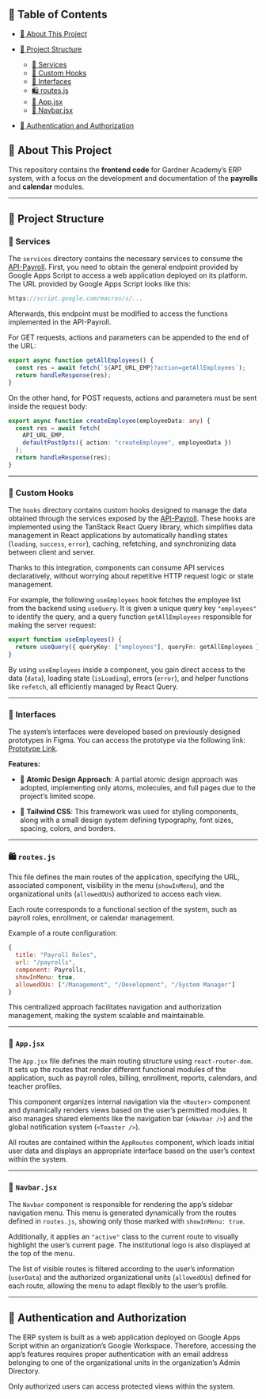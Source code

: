 ## 📂 Table of Contents

* [🚀 About This Project](#about-this-project)
* [📁 Project Structure](#project-structure)

  * [📱 Services](#services)
  * [🧠 Custom Hooks](#custom-hooks)
  * [🎨 Interfaces](#interfaces)
  * [🛍️ routes.js](#routesjs)
  * [🧹 App.jsx](#appjsx)
  * [📌 Navbar.jsx](#navbarjsx)
* [🔐 Authentication and Authorization](#authentication-and-authorization)

## 🚀 About This Project <a name="about-this-project"></a>

This repository contains the **frontend code** for Gardner Academy’s ERP system, with a focus on the development and documentation of the **payrolls** and **calendar** modules.

---

## 📁 Project Structure <a name="project-structure"></a>

### 📱 Services <a name="services"></a>

The `services` directory contains the necessary services to consume the [API-Payroll](https://github.com/Tureright/API-Payrolls). First, you need to obtain the general endpoint provided by Google Apps Script to access a web application deployed on its platform. The URL provided by Google Apps Script looks like this:

```ts
https://script.google.com/macros/s/...
```

Afterwards, this endpoint must be modified to access the functions implemented in the API-Payroll.

For GET requests, actions and parameters can be appended to the end of the URL:

```ts
export async function getAllEmployees() {
  const res = await fetch(`${API_URL_EMP}?action=getAllEmployees`);
  return handleResponse(res);
}
```

On the other hand, for POST requests, actions and parameters must be sent inside the request body:

```ts
export async function createEmployee(employeeData: any) {
  const res = await fetch(
    API_URL_EMP,
    defaultPostOpts({ action: "createEmployee", employeeData })
  );
  return handleResponse(res);
}
```

---

### 🧠 Custom Hooks <a name="custom-hooks"></a>

The `hooks` directory contains custom hooks designed to manage the data obtained through the services exposed by the [API-Payroll](https://github.com/Tureright/API-Payrolls). These hooks are implemented using the TanStack React Query library, which simplifies data management in React applications by automatically handling states (`loading`, `success`, `error`), caching, refetching, and synchronizing data between client and server.

Thanks to this integration, components can consume API services declaratively, without worrying about repetitive HTTP request logic or state management.

For example, the following `useEmployees` hook fetches the employee list from the backend using `useQuery`. It is given a unique query key `"employees"` to identify the query, and a query function `getAllEmployees` responsible for making the server request:

```ts
export function useEmployees() {
  return useQuery({ queryKey: ["employees"], queryFn: getAllEmployees });
}
```

By using `useEmployees` inside a component, you gain direct access to the data (`data`), loading state (`isLoading`), errors (`error`), and helper functions like `refetch`, all efficiently managed by React Query.

---

### 🎨 Interfaces <a name="interfaces"></a>

The system’s interfaces were developed based on previously designed prototypes in Figma. You can access the prototype via the following link: [Prototype Link](https://www.figma.com/proto/Xj2fuzCF88ieMJCUBITzUB/Wireframes-DTIC?page-id=0%3A1&node-id=1-97&p=f&viewport=101%2C538%2C0.18&t=xUDkH9xECF4jqyf1-1&scaling=min-zoom&content-scaling=fixed&starting-point-node-id=1%3A97).

**Features:**

* 🧬 **Atomic Design Approach**: A partial atomic design approach was adopted, implementing only atoms, molecules, and full pages due to the project’s limited scope.

* 💅 **Tailwind CSS**: This framework was used for styling components, along with a small design system defining typography, font sizes, spacing, colors, and borders.

---

### 🛍️ `routes.js` <a name="routesjs"></a>

This file defines the main routes of the application, specifying the URL, associated component, visibility in the menu (`showInMenu`), and the organizational units (`allowedOUs`) authorized to access each view.

Each route corresponds to a functional section of the system, such as payroll roles, enrollment, or calendar management.

Example of a route configuration:

```js
{
  title: "Payroll Roles",
  url: "/payrolls",
  component: Payrolls,
  showInMenu: true,
  allowedOUs: ["/Management", "/Development", "/System Manager"]
}
```

This centralized approach facilitates navigation and authorization management, making the system scalable and maintainable.

---

### 🧹 `App.jsx` <a name="appjsx"></a>

The `App.jsx` file defines the main routing structure using `react-router-dom`. It sets up the routes that render different functional modules of the application, such as payroll roles, billing, enrollment, reports, calendars, and teacher profiles.

This component organizes internal navigation via the `<Router>` component and dynamically renders views based on the user’s permitted modules. It also manages shared elements like the navigation bar (`<Navbar />`) and the global notification system (`<Toaster />`).

All routes are contained within the `AppRoutes` component, which loads initial user data and displays an appropriate interface based on the user’s context within the system.

---

### 📌 `Navbar.jsx` <a name="navbarjsx"></a>

The `Navbar` component is responsible for rendering the app’s sidebar navigation menu. This menu is generated dynamically from the routes defined in `routes.js`, showing only those marked with `showInMenu: true`.

Additionally, it applies an `"active"` class to the current route to visually highlight the user’s current page. The institutional logo is also displayed at the top of the menu.

The list of visible routes is filtered according to the user’s information (`userData`) and the authorized organizational units (`allowedOUs`) defined for each route, allowing the menu to adapt flexibly to the user’s profile.

---

## 🔐 Authentication and Authorization <a name="authentication-and-authorization"></a>

The ERP system is built as a web application deployed on Google Apps Script within an organization’s Google Workspace. Therefore, accessing the app’s features requires proper authentication with an email address belonging to one of the organizational units in the organization’s Admin Directory.

Only authorized users can access protected views within the system.
